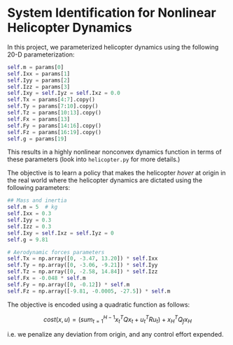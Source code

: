 # System Identification for Nonlinear Helicopter Dynamics

In this project, we parameterized helicopter dynamics using the following 20-D parameterization:

```python
self.m = params[0]
self.Ixx = params[1]
self.Iyy = params[2]
self.Izz = params[3]
self.Ixy = self.Iyz = self.Ixz = 0.0
self.Tx = params[4:7].copy()
self.Ty = params[7:10].copy()
self.Tz = params[10:13].copy()
self.Fx = params[13]
self.Fy = params[14:16].copy()
self.Fz = params[16:19].copy()
self.g = params[19]
```

This results in a highly nonlinear nonconvex dynamics function in terms of these parameters (look into `helicopter.py` for more details.)

The objective is to learn a policy that makes the helicopter *hover* at origin in the real world where the helicopter dynamics are dictated using the following parameters:

```python
## Mass and inertia
self.m = 5  # kg
self.Ixx = 0.3
self.Iyy = 0.3
self.Izz = 0.3
self.Ixy = self.Ixz = self.Iyz = 0
self.g = 9.81

# Aerodynamic forces parameters
self.Tx = np.array([0, -3.47, 13.20]) * self.Ixx
self.Ty = np.array([0, -3.06, -9.21]) * self.Iyy
self.Tz = np.array([0, -2.58, 14.84]) * self.Izz
self.Fx = -0.048 * self.m
self.Fy = np.array([0, -0.12]) * self.m
self.Fz = np.array([-9.81, -0.0005, -27.5]) * self.m
```

The objective is encoded using a quadratic function as follows:

```math
cost(x, u) = (sum_{t=1}^{H-1} x_t^T Q x_t + u_t^T R u_t) + x_H^T Q_f x_H
```

i.e. we penalize any deviation from origin, and any control effort expended.